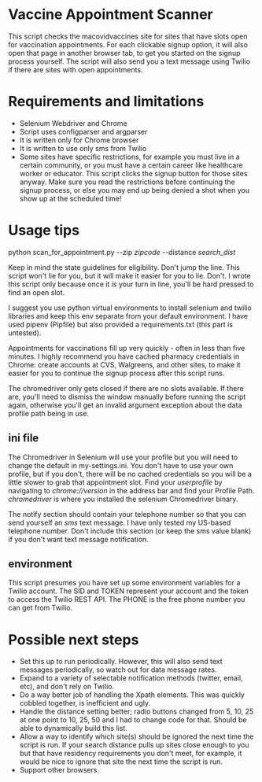 # Vaccine Appointment Scanner
This script checks the macovidvaccines site for sites that have slots open for vaccination appointments. For each clickable signup option, it will also open that page in another browser tab, to get you started on the signup process yourself. The script will also send you a text message using Twilio if there are sites with open appointments.

# Requirements and limitations
* Selenium Webdriver and Chrome
* Script uses configparser and argparser
* It is written only for Chrome browser
* It is written to use only sms from Twilio
* Some sites have specific restrictions, for example you must live in a certain community, or you must have a certain career like healthcare worker or educator. This script clicks the signup button for those sites anyway. Make sure you read the restrictions before continuing the signup process, or else you may end up being denied a shot when you show up at the scheduled time!


# Usage tips
python scan_for_appointment.py --zip _zipcode_ --distance _search_dist_

Keep in mind the state guidelines for eligibility. Don't jump the line. This script won't lie for you, but it will make it easier for you to lie. Don't. I wrote this script only because once it _is_ your turn in line, you'll be hard pressed to find an open slot.

I suggest you use python virtual environments to install selenium and twilio libraries and keep this env separate from your default environment. I have used pipenv (Pipfile) but also provided a requirements.txt (this part is untested).

Appointments for vaccinations fill up very quickly - often in less than five minutes. I highly recommend you have cached pharmacy credentials in Chrome: create accounts at CVS, Walgreens, and other sites, to make it easier for you to continue the signup process after this script runs.

The chromedriver only gets closed if there are no slots available. If there are, you'll need to dismiss the window manually before running the script again, otherwise you'll get an invalid argument exception about the data profile path being in use.

## ini file
The Chromedriver in Selenium will use your profile but you will need to change the default in my-settings.ini. You don't have to use your own profile, but if you don't, there will be no cached credentials so you will be a little slower to grab that appointment slot. Find your *userprofile* by navigating to _chrome://version_ in the address bar and find your Profile Path. *chromedriver* is where you installed the selenium Chromedriver binary.

The notify section should contain your telephone number so that you can send yourself an *sms* text message. I have only tested my US-based telephone number. Don't include this section (or keep the sms value blank) if you don't want text message notification.

## environment
This script presumes you have set up some environment variables for a Twilio account. The SID and TOKEN represent your account and the token to access the Twilio REST API. The PHONE is the free phone number you can get from Twilio.

# Possible next steps
* Set this up to run periodically. However, this will also send text messages periodically, so watch out for data message rates.
* Expand to a variety of selectable notification methods (twitter, email, etc), and don't rely on Twilio.
* Do a way better job of handling the Xpath elements. This was quickly cobbled together, is inefficient and ugly.
* Handle the distance setting better; radio buttons changed from 5, 10, 25 at one point to 10, 25, 50 and I had to change code for that. Should be able to dynamically build this list.
* Allow a way to identify which site(s) should be ignored the next time the script is run. If your search distance pulls up sites close enough to you but that have residency requirements you don't meet, for example, it would be nice to ignore that site the next time the script is run.
* Support other browsers.
